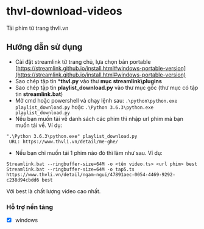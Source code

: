# thvl-download-videos
Tải phim từ trang thvli.vn

## Hướng dẫn sử dụng
- Cài đặt streamlink từ trang chủ, lựa chọn bản portable [https://streamlink.github.io/install.html#windows-portable-version](https://streamlink.github.io/install.html#windows-portable-version)
- Sao chép tập tin ***thvl.py** vào thư **mục streamlink\plugins**
- Sao chép tập tin **playlist_download.py** vào thư mục gốc (thư mục có tập tin **streamlink.bat**)
- Mở cmd hoặc powershell và chạy lệnh sau:
`.\python\python.exe playlist_download.py`
hoặc
`.\Python 3.6.3\python.exe playlist_download.py`
- Nếu bạn muốn tải về danh sách các phim thì nhập url phim mà bạn muốn tải về. Ví dụ:
```
".\Python 3.6.3\python.exe" playlist_download.py
 URL: https://www.thvli.vn/detail/me-ghe/
```
- Nếu bạn chỉ muốn tải 1 phim nào đó thì làm như sau. Ví dụ:
```
Streamlink.bat --ringbuffer-size=64M -o <tên video.ts> <url phim> best
Streamlink.bat --ringbuffer-size=64M -o tap5.ts https://www.thvli.vn/detail/ngam-ngui/47891aec-0054-4469-9292-c238d94cbdd6 best
```
Với best là chất lượng video cao nhất.

### Hỗ trợ nền tảng
* [x] windows

